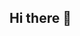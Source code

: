 ## Hi there 👋

<!--
**TalhaKrklc/TalhaKrklc** is a ✨ _special_ ✨ repository because its `README.md` (this file) appears on your GitHub profile.

My name is Talha Karakılıç.
I'm a freshman at Bilkent University. 
My department is computer science.


